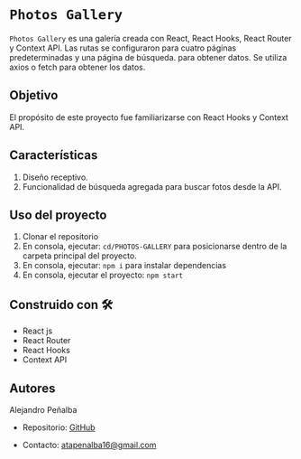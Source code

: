 # `Photos Gallery`

`Photos Gallery` es una galería creada con React, React Hooks, React Router y Context API. Las rutas se configuraron para cuatro páginas predeterminadas y una página de búsqueda. para obtener datos. Se utiliza axios o fetch para obtener los datos.

## Objetivo
El propósito de este proyecto fue familiarizarse con React Hooks y Context API.

## Características

1. Diseño receptivo.
2. Funcionalidad de búsqueda agregada para buscar fotos desde la API.

## Uso del proyecto
1. Clonar el repositorio
2. En consola, ejecutar: `cd/PHOTOS-GALLERY` para posicionarse dentro de la carpeta principal del proyecto.
3. En consola, ejecutar: `npm i` para instalar dependencias
4. En consola, ejecutar el proyecto: `npm start`

## Construido con 🛠

- React js
- React Router
- React Hooks
- Context API

## Autores

Alejandro Peñalba

- Repositorio: [GitHub](https://github.com/canto1380)

- Contacto: atapenalba16@gmail.com

